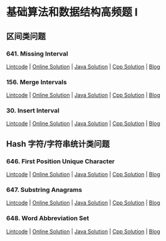 # 基础算法和数据结构高频题 I

## 区间类问题

### 641. Missing Interval

[Lintcode](http://lintcode.com/en/problem/missing-interval/) 
| [Online Solution](http://jiuzhang.com/solutions/missing-interval/)
| [Java Solution](641.missing-interval.java) 
| [Cpp Solution](641.missing-interval.cpp)
| [Blog](http://blog.liuk.ai/641-missing-interval/)

   
### 156. Merge Intervals

[Lintcode](http://lintcode.com/en/problem/merge-intervals/) 
| [Online Solution](http://jiuzhang.com/solutions/merge-intervals/)
| [Java Solution](156.merge-intervals.java) 
| [Cpp Solution](156.merge-intervals.cpp)
| [Blog](http://blog.liuk.ai/156-merge-intervals/)

    
### 30. Insert Interval

[Lintcode](http://lintcode.com/en/problem/insert-interval/) 
| [Online Solution](http://jiuzhang.com/solutions/insert-interval/)
| [Java Solution](30.insert-interval.java) 
| [Cpp Solution](30.insert-interval.cpp)
| [Blog](http://blog.liuk.ai/30-insert-interval/)


## Hash 字符/字符串统计类问题
    
### 646. First Position Unique Character

[Lintcode](http://lintcode.com/en/problem/first-position-unique-character/) 
| [Online Solution](http://jiuzhang.com/solutions/first-position-unique-character/)
| [Java Solution](646.first-position-unique-character.java) 
| [Cpp Solution](646.first-position-unique-character.cpp)
| [Blog](http://blog.liuk.ai/646-first-position-unique-character/)

    
### 647. Substring Anagrams

[Lintcode](http://lintcode.com/en/problem/substring-anagrams/) 
| [Online Solution](http://jiuzhang.com/solutions/substring-anagrams/)
| [Java Solution](647.substring-anagrams.java) 
| [Cpp Solution](647.substring-anagrams.cpp)
| [Blog](http://blog.liuk.ai/647-substring-anagrams/)

    
### 648. Word Abbreviation Set

[Lintcode](http://lintcode.com/en/problem/word-abbreviation-set/) 
| [Online Solution](http://jiuzhang.com/solutions/word-abbreviation-set/)
| [Java Solution](648.word-abbreviation-set.java) 
| [Cpp Solution](648.word-abbreviation-set.cpp)
| [Blog](http://blog.liuk.ai/648-word-abbreviation-set/)

    


    